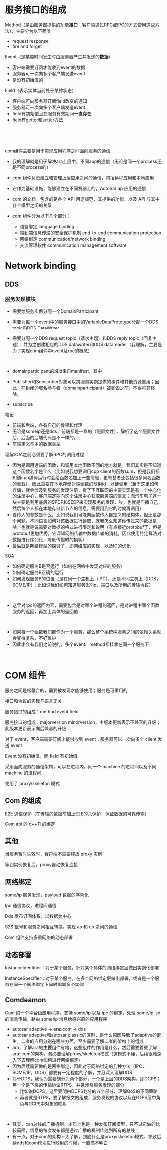 # 服务接口的组成

Method（是由服务器提供的功能**接口**；客户端通过RPC或IPC的方式使用这些方法），主要分为以下两类

- request response
- fire and forget

Event（是某类时间发生时由服务器产生并发送的**数据**）
- 客户端需要订阅才能收到event的数据
- 服务器可一次向多个客户端发送event
- 是没有初始值的

Field（表示实体当前处于某种状态）
- 客户端可向服务器订阅field改变的通知
- 服务器可一次向多个客户端发送event
- field有初始值且在服务有效期间**一直存在**
- field有getter和setter方法

<br/>

<br/>

<br/>

com组件主要是用于实现应用程序之间面向服务的通信
- 我的理解就是用于解决ara上层中，不同app的通信（无论是同一个process还是不同process的）



- com 组件负责建立和管理上层应用之间的通信，包括远程应用和本地应用
- 它作为基础设施，能够建立在不同机器上的，AutoSar ap 应用的通信
- com 的文档，包含的是各个 API 用途规范，其提供的功能，以及 API 与其中各个模型之间的关系
- com 组件分为以下几个部分：
  - 语言绑定 language binding
  - 端到端信息传递的安全保护机制 end-to-end communication protection
  - 网络绑定 communication/network binding
  - 交流管理软件 communication management software



# Network binding

## DDS

### 服务发现模块

- 需要给服务实例分配一个DomainParticipant

- 需要为每一个event中的服务接口中的VariableDataPrototype分配一个DDS topic和DDS DataWriter

- 需要分配一个DDS request topic（请求主题）和DDS reply topic（回复主题），并为之创建相应的DDS datawriter和DDS datareader（我理解，主要是为了实现com组件中event及rpc的概念）

<br/>

- domainparticipant的域id来自manifest，其中


- Publisher和Subscriber对象可以跨服务实例提供的事件和其他资源重用；因此，在封闭的域名参与者（domainparticipant）被销毁之前，不得将其移除。
- subscribe


笔记

- 前端和后端，各有自己的骨架和代理
- 无论是someip还是dds，前端都是一样的（配置文件），解析了这个配置文件后，后面的后端代码是不一样的。
- 前端定义基本的数据类型



理解SOA之前必须要了解RPC的调用过程

- 因为是调用远端的函数，和调用本地函数不同的地方就是，我们其实是不知道这个函数名字是什么（比如说我想要调用cpp client的函数sum，但是我们都知道cpp编译运行时会给函数名加上一些前缀，更有甚者还包括很多同名函数的重载），因此需要在本地存储对端函数的映射id，以便调用（至于这里如何存储，就会涉及到服务的发现注册，看了下互联网的主要实现是有一个中心化的注册中心，客户端定期向这个注册中心获取服务端的信息；而汽车电子这一块主要是利用底层的SPDP和SEDP来实现服务的发现，唉，也就是广播自己，然后每个人都在本地存储新节点的信息，需要用到它的时候再调用）
- 要传入的参数是什么，比如说我们可能向函数传入自定义的结构体，但还是那个问题，不同语言如何对该数据进行读取，就我怎么知道你传过来的数据是啥，也就是说需要对数据的格式进行限定和说明（有点接近protobuf了，但是protobuf更加优秀，它深知网络传输中数据传输的消耗，因此使用特定算法对数据进行序列化，降低传输时的损耗）
- 最后就是网络模型的探讨了，即网络库的实现，以及IO的优化


SOA

- 如何确定服务B是否运行（如何在网络中发现对应的服务）
- 如何确定服务B正确的运行
- 如何发现服务B的位置（是在同一个主机上（IPC），还是不同主机上（DDS，SOME/IP）；比如说我们如何知道服务B的ip、端口以及所用的传输协议）

<br/>

- 这里对rpc的返回内容，需要包含是对哪个进程的返回，是对进程中哪个函数服务的返回，再加上具体的返回值

<br/>

- 如果每一个函数我们都作为一个服务，那么整个系统中服务之间的依赖关系就会变得复杂，不好维护
- 因此才会有我们之前说的，多个event、method都挂靠在同一个服务下

<br/>

# COM 组件

服务之间是松耦合的，需要被发现才能够使用；服务是可重用的

接口和协议的实现与语言无关

服务接口的组成：method event field

服务接口的组成：majorversion minorversion，主版本更新表示不兼容的升级；此版本更新表示向后兼容的升级

对于 event，客户端需要订阅才能够收到 event；服务器可以一次向多个 client 发送 event

Event 没有初始值，而 field 有初始值

采用面向服务的通信架构，可以在进程内，同一个 machine 的进程间以及不同 machine 的进程间

使用了 proxy/skeleton 模式

## Com 的组成

E2E 通信保护（在传输的数据前加上E2E的头保护，保证数据的可靠传输）

Com api 的 c++11 的绑定

## 其他

当服务暂时失效时，客户端不需要释放 proxy 实例

等到实例恢复后，proxy自动恢复连接

## 网络绑定

some/ip 服务发现，payload 数据的序列化

Ipc 通信协议，进程间通信

Dds 发布订阅体系，以数据为中心

S2S 信号和服务之间相互转换，实现 ap 和 cp 之间的通信

Com 组件支持多重网络的动态部署

## 动态部署

InstanceIdentifier：对于某个服务，针对某个具体的网络绑定层做出实例化部署

InstanceSpecifier：对于某个服务，在多个网络绑定层做出部署，或者是一个服务在同一个网络绑定下同时部署多个实例

## Comdeamon

Com 的一个平台级应用程序，支持 some/ip 以及 ipc 的绑定，处理 some/ip-sd 的消息传输，路由 some/ip 消息给感兴趣的应用程序

- autosar adaptive -> ara::com -> dds
- autosar adaptive和autosar classic的区别，是什么原因导致了adaptive的诞生，二者的应用分别在哪些方面，至少需要了解二者的架构上的组成
- ara，了解ara的**主要**组件有啥，这些组件的作用是什么，然后需要着重了解ara::com的架构，务必要理解proxy/skeleton模式（这模式不懂，后续很难深入下去理解com如何进行网络绑定）
- 因为后续需要做的是网络绑定，因此对于网络绑定的几种方法（IPC，SOME/IP，DDS）都要有一定程度的了解，并且深入理解DDS
- 对于DDS，我认为需要划分为两个部分，一个是上层的DDS架构，即DCPS；另一个是下层的传输协议RTPS，并且涉及服务发现的部分
  - 比如说DCPS，这里要明白DCPS划分的五个部分、理解QoS的不同策略
  - 再者就是RTPS，要了解报文的组成，服务发现的协议以及在RTPS层中角色与DCPS中对象的映射

<br/>

- 其实，can总线的广播机制，本质上也是一种发布订阅模型，只不过它做的比较简陋，信息的每次发布都是通过广播的机制传达到所有的总线上
- 有一点，对于com的架构不太了解，到底什么是proxy/skeleton模式、导致后续dds和com模块进行映射的时候，一直搞不明白